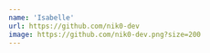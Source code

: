 ```yaml
---
name: 'Isabelle'
url: https://github.com/nik0-dev
image: https://github.com/nik0-dev.png?size=200
---
```

